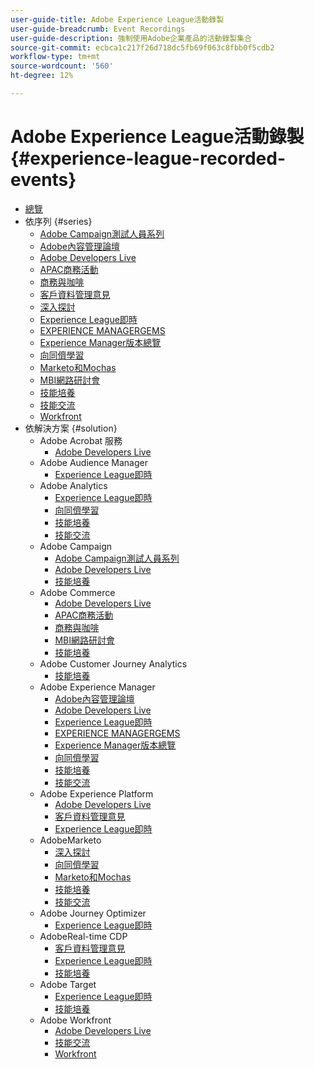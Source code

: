 ```yaml
---
user-guide-title: Adobe Experience League活動錄製
user-guide-breadcrumb: Event Recordings
user-guide-description: 強制使用Adobe企業產品的活動錄製集合
source-git-commit: ecbca1c217f26d718dc5fb69f063c8fbb0f5cdb2
workflow-type: tm+mt
source-wordcount: '560'
ht-degree: 12%

---
```



# Adobe Experience League活動錄製 {#experience-league-recorded-events}

+ [總覽](overview.md)
+ 依序列 {#series}
   + [Adobe Campaign測試人員系列](https://experienceleague.adobe.com/docs/events/adobe-campaign-insider-recordings/overview.html)
   + [Adobe內容管理論壇](https://experienceleague.adobe.com/docs/events/adobe-content-management-forum-recordings/overview.html)
   + [Adobe Developers Live](https://experienceleague.adobe.com/docs/events/adobe-developers-live-recordings/overview.html)
   + [APAC商務活動](https://experienceleague.adobe.com/docs/events/apac-commerce-recordings/overview.html)
   + [商務與咖啡](https://experienceleague.adobe.com/docs/events/commerce-and-coffee-recordings/overview.html)
   + [客戶資料管理意見](https://experienceleague.adobe.com/docs/events/customer-data-management-voices-recordings/overview.html)
   + [深入探討](https://experienceleague.adobe.com/docs/events/deep-dives-recordings/overview.html)
   + [Experience League即時](https://experienceleague.adobe.com/docs/events/experience-league-live-recordings/overview.html)
   + [EXPERIENCE MANAGERGEMS](https://experienceleague.adobe.com/docs/events/experience-manager-gems-recordings/overview.html)
   + [Experience Manager版本總覽](https://experienceleague.adobe.com/docs/events/aemcs-release-update-recordings/overview.html)
   + [向同儕學習](https://experienceleague.adobe.com/docs/events/learn-from-your-peers-recordings/overview.html)
   + [Marketo和Mochas](https://experienceleague.adobe.com/docs/events/marketo-and-mochas-recordings/overview.html)
   + [MBI網路研討會](https://experienceleague.adobe.com/docs/events/mbi-webinars-recordings/overview.html)
   + [技能培養](https://experienceleague.adobe.com/docs/events/skill-builder-recordings/overview.html)
   + [技能交流](https://experienceleague.adobe.com/docs/events/the-skill-exchange-recordings/overview.html)
   + [Workfront](https://experienceleague.adobe.com/docs/events/workfront-recordings/overview.html)
+ 依解決方案 {#solution}
   + Adobe Acrobat 服務
      + [Adobe Developers Live](https://experienceleague.adobe.com/docs/events/adobe-developers-live-recordings/overview.html)
   + Adobe Audience Manager
      + [Experience League即時](https://experienceleague.adobe.com/docs/events/experience-league-live-recordings/overview.html)
   + Adobe Analytics
      + [Experience League即時](https://experienceleague.adobe.com/docs/events/experience-league-live-recordings/overview.html)
      + [向同儕學習](https://experienceleague.adobe.com/docs/events/learn-from-your-peers-recordings/overview.html)
      + [技能培養](https://experienceleague.adobe.com/docs/events/skill-builder-recordings/overview.html)
      + [技能交流](https://experienceleague.adobe.com/docs/events/the-skill-exchange-recordings/overview.html)
   + Adobe Campaign
      + [Adobe Campaign測試人員系列](https://experienceleague.adobe.com/docs/events/adobe-campaign-insider-recordings/overview.html)
      + [Adobe Developers Live](https://experienceleague.adobe.com/docs/events/adobe-developers-live-recordings/overview.html)
      + [技能培養](https://experienceleague.adobe.com/docs/events/skill-builder-recordings/overview.html)
   + Adobe Commerce
      + [Adobe Developers Live](https://experienceleague.adobe.com/docs/events/adobe-developers-live-recordings/overview.html)
      + [APAC商務活動](https://experienceleague.adobe.com/docs/events/apac-commerce-recordings/overview.html)
      + [商務與咖啡](https://experienceleague.adobe.com/docs/events/commerce-and-coffee-recordings/overview.html)
      + [MBI網路研討會](https://experienceleague.adobe.com/docs/events/mbi-webinars-recordings/overview.html)
      + [技能培養](https://experienceleague.adobe.com/docs/events/skill-builder-recordings/overview.html)
   + Adobe Customer Journey Analytics
      + [技能培養](https://experienceleague.adobe.com/docs/events/skill-builder-recordings/overview.html)
   + Adobe Experience Manager
      + [Adobe內容管理論壇](https://experienceleague.adobe.com/docs/events/adobe-content-management-forum-recordings/overview.html)
      + [Adobe Developers Live](https://experienceleague.adobe.com/docs/events/adobe-developers-live-recordings/overview.html)
      + [Experience League即時](https://experienceleague.adobe.com/docs/events/experience-league-live-recordings/overview.html)
      + [EXPERIENCE MANAGERGEMS](https://experienceleague.adobe.com/docs/events/experience-manager-gems-recordings/overview.html)
      + [Experience Manager版本總覽](https://experienceleague.adobe.com/docs/events/aemcs-release-update-recordings/overview.html)
      + [向同儕學習](https://experienceleague.adobe.com/docs/events/learn-from-your-peers-recordings/overview.html)
      + [技能培養](https://experienceleague.adobe.com/docs/events/skill-builder-recordings/overview.html)
      + [技能交流](https://experienceleague.adobe.com/docs/events/the-skill-exchange-recordings/overview.html)
   + Adobe Experience Platform
      + [Adobe Developers Live](https://experienceleague.adobe.com/docs/events/adobe-developers-live-recordings/overview.html)
      + [客戶資料管理意見](https://experienceleague.adobe.com/docs/events/customer-data-management-voices-recordings/overview.html)
      + [Experience League即時](https://experienceleague.adobe.com/docs/events/experience-league-live-recordings/overview.html)
   + AdobeMarketo
      + [深入探討](https://experienceleague.adobe.com/docs/events/deep-dives-recordings/overview.html)
      + [向同儕學習](https://experienceleague.adobe.com/docs/events/learn-from-your-peers-recordings/overview.html)
      + [Marketo和Mochas](https://experienceleague.adobe.com/docs/events/marketo-and-mochas-recordings/overview.html)
      + [技能培養](https://experienceleague.adobe.com/docs/events/skill-builder-recordings/overview.html)
      + [技能交流](https://experienceleague.adobe.com/docs/events/the-skill-exchange-recordings/overview.html)
   + Adobe Journey Optimizer
      + [Experience League即時](https://experienceleague.adobe.com/docs/events/experience-league-live-recordings/overview.html)
   + AdobeReal-time CDP
      + [客戶資料管理意見](https://experienceleague.adobe.com/docs/events/customer-data-management-voices-recordings/overview.html)
      + [Experience League即時](https://experienceleague.adobe.com/docs/events/experience-league-live-recordings/overview.html)
      + [技能培養](https://experienceleague.adobe.com/docs/events/skill-builder-recordings/overview.html)
   + Adobe Target
      + [Experience League即時](https://experienceleague.adobe.com/docs/events/experience-league-live-recordings/overview.html)
      + [技能培養](https://experienceleague.adobe.com/docs/events/skill-builder-recordings/overview.html)
   + Adobe Workfront
      + [Adobe Developers Live](https://experienceleague.adobe.com/docs/events/adobe-developers-live-recordings/overview.html)
      + [技能交流](https://experienceleague.adobe.com/docs/events/the-skill-exchange-recordings/overview.html)
      + [Workfront](https://experienceleague.adobe.com/docs/events/workfront-recordings/overview.html)